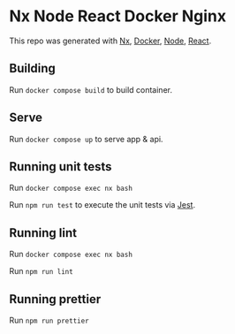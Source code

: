 # Nx Node React Docker Nginx

This repo was generated with [Nx](https://nx.dev), [Docker](https://www.docker.com), [Node](https://nodejs.org), [React](https://fr.legacy.reactjs.org).

## Building

Run `docker compose build` to build container.

## Serve

Run `docker compose up` to serve app & api.

## Running unit tests

Run `docker compose exec nx bash`

Run `npm run test` to execute the unit tests via [Jest](https://jestjs.io).


## Running lint

Run `docker compose exec nx bash`

Run `npm run lint`


## Running prettier

Run `npm run prettier`
